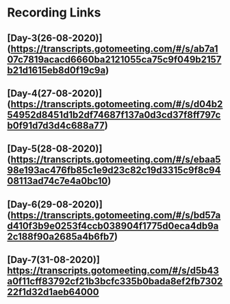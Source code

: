 # Recording Links 
## [Day-3(26-08-2020)] (https://transcripts.gotomeeting.com/#/s/ab7a107c7819acacd6660ba2121055ca75c9f049b2157b21d1615eb8d0f19c9a)
## [Day-4(27-08-2020)] (https://transcripts.gotomeeting.com/#/s/d04b254952d8451d1b2df74687f137a0d3cd37f8ff797cb0f91d7d3d4c688a77)
## [Day-5(28-08-2020)] (https://transcripts.gotomeeting.com/#/s/ebaa598e193ac476fb85c1e9d23c82c19d3315c9f8c9408113ad74c7e4a0bc10)
## [Day-6(29-08-2020)] (https://transcripts.gotomeeting.com/#/s/bd57ad410f3b9e0253f4ccb038904f1775d0eca4db9a2c188f90a2685a4b6fb7)
## [Day-7(31-08-2020)] https://transcripts.gotomeeting.com/#/s/d5b43a0f11cff83792cf21b3bcfc335b0bada8ef2fb730222f1d32d1aeb64000
